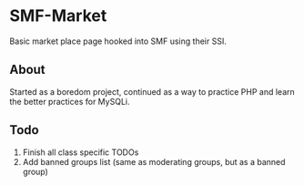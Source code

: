 SMF-Market
======
Basic market place page hooked into SMF using their SSI.

About
------ 
Started as a boredom project, continued as a way to practice PHP and learn the better practices for MySQLi.

Todo
------ 
1. Finish all class specific TODOs
2. Add banned groups list (same as moderating groups, but as a banned group)
